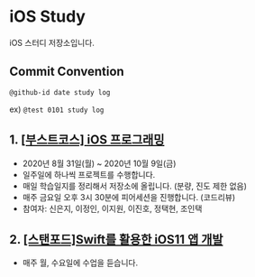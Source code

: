 # iOS Study
iOS 스터디 저장소입니다.

## Commit Convention
```
@github-id date study log
```
ex) `@test 0101 study log`

## 1. [[부스트코스] iOS 프로그래밍](https://www.edwith.org/boostcourse-ios)
- 2020년 8월 31일(월) ~ 2020년 10월 9일(금)
- 일주일에 하나씩 프로젝트를 수행합니다.
- 매일 학습일지를 정리해서 저장소에 올립니다. (분량, 진도 제한 없음)
- 매주 금요일 오후 3시 30분에 피어세션을 진행합니다. (코드리뷰)
- 참여자: 신은지, 이정인, 이지원, 이진호, 정택현, 조인택

## 2. [[스탠포드]Swift를 활용한 iOS11 앱 개발](https://www.edwith.org/swiftapp)
- 매주 월, 수요일에 수업을 듣습니다.
